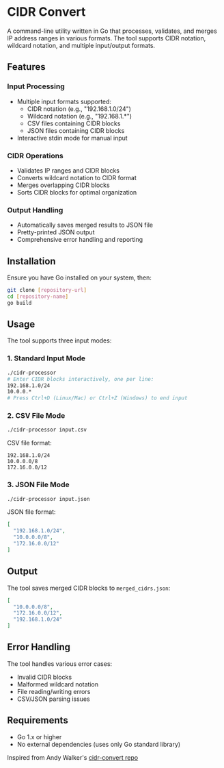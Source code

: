 # CIDR Convert

A command-line utility written in Go that processes, validates, and merges IP address ranges in various formats. The tool supports CIDR notation, wildcard notation, and multiple input/output formats.

## Features

### Input Processing
- Multiple input formats supported:
  - CIDR notation (e.g., "192.168.1.0/24")
  - Wildcard notation (e.g., "192.168.1.*")
  - CSV files containing CIDR blocks
  - JSON files containing CIDR blocks
- Interactive stdin mode for manual input

### CIDR Operations
- Validates IP ranges and CIDR blocks
- Converts wildcard notation to CIDR format
- Merges overlapping CIDR blocks
- Sorts CIDR blocks for optimal organization

### Output Handling
- Automatically saves merged results to JSON file
- Pretty-printed JSON output
- Comprehensive error handling and reporting

## Installation

Ensure you have Go installed on your system, then:

```bash
git clone [repository-url]
cd [repository-name]
go build
```

## Usage

The tool supports three input modes:

### 1. Standard Input Mode

```bash
./cidr-processor
# Enter CIDR blocks interactively, one per line:
192.168.1.0/24
10.0.0.*
# Press Ctrl+D (Linux/Mac) or Ctrl+Z (Windows) to end input
```

### 2. CSV File Mode

```bash
./cidr-processor input.csv
```

CSV file format:
```csv
192.168.1.0/24
10.0.0.0/8
172.16.0.0/12
```

### 3. JSON File Mode

```bash
./cidr-processor input.json
```

JSON file format:
```json
[
  "192.168.1.0/24",
  "10.0.0.0/8",
  "172.16.0.0/12"
]
```

## Output

The tool saves merged CIDR blocks to `merged_cidrs.json`:

```json
[
  "10.0.0.0/8",
  "172.16.0.0/12",
  "192.168.1.0/24"
]
```

## Error Handling

The tool handles various error cases:
- Invalid CIDR blocks
- Malformed wildcard notation
- File reading/writing errors
- CSV/JSON parsing issues

## Requirements

- Go 1.x or higher
- No external dependencies (uses only Go standard library)

Inspired from Andy Walker's [cidr-convert repo](https://github.com/flowchartsman/cidr-convert)
